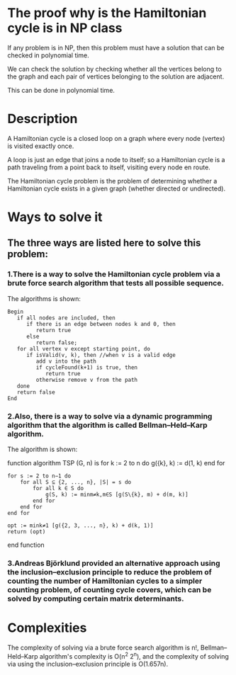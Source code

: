 # The proof why is the Hamiltonian cycle is in NP class

If any problem is in NP, then this problem must have a solution that can be checked in polynomial time.

We can check the solution by checking whether all the vertices belong to the graph and each pair of vertices belonging to the solution are adjacent. 

This can be done in polynomial time.

# Description

A Hamiltonian cycle is a closed loop on a graph where every node (vertex) is visited exactly once.

A loop is just an edge that joins a node to itself; so a Hamiltonian cycle is a path traveling from a point back to itself, visiting every node en route.

The Hamiltonian cycle problem is the problem of determining whether a Hamiltonian cycle exists in a given graph (whether directed or undirected).


# Ways to solve it

## The three ways are listed here to solve this problem:

### 1.There is a way to solve the Hamiltonian cycle problem via a brute force search algorithm that tests all possible sequence.

The algorithms is shown:
```
Begin
   if all nodes are included, then
      if there is an edge between nodes k and 0, then
         return true
      else
         return false;
   for all vertex v except starting point, do
      if isValid(v, k), then //when v is a valid edge
         add v into the path
         if cycleFound(k+1) is true, then
            return true
         otherwise remove v from the path
   done
   return false
End
```

### 2.Also, there is a way to solve via a dynamic programming algorithm that the algorithm is called Bellman–Held–Karp algorithm.

The algorithm is shown:

function algorithm TSP (G, n) is
    for k := 2 to n do
        g({k}, k) := d(1, k)
    end for

    for s := 2 to n−1 do
        for all S ⊆ {2, ..., n}, |S| = s do
            for all k ∈ S do
                g(S, k) := minm≠k,m∈S [g(S\{k}, m) + d(m, k)]
            end for
        end for
    end for

    opt := mink≠1 [g({2, 3, ..., n}, k) + d(k, 1)]
    return (opt)
end function 

### 3.Andreas Björklund provided an alternative approach using the inclusion–exclusion principle to reduce the problem of counting the number of Hamiltonian cycles to a simpler counting problem, of counting cycle covers, which can be solved by computing certain matrix determinants.

# Complexities

The complexity of solving via a brute force search algorithm is n!, Bellman–Held–Karp algorithm's complexity is O(n<sup>2</sup> 2<sup>n</sup>), and the complexity of solving via using the inclusion–exclusion principle is O(1.657n).